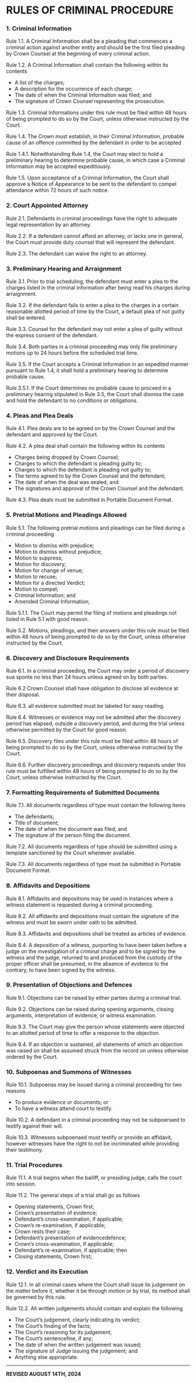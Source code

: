 # RULES OF CRIMINAL PROCEDURE

### 1. Criminal Information

Rule 1.1. A Criminal Information shall be a pleading that commences a criminal action against another entity and should be the first filed pleading by Crown Counsel at the beginning of every criminal action.

Rule 1.2. A Criminal Information shall contain the following within its contents
- A list of the charges;
- A description for the occurrence of each charge;
- The date of when the Criminal Information was filed; and 
- The signature of Crown Counsel representing the prosecution.

Rule 1.3. Criminal Informations under this rule must be filed within 48 hours of being prompted to do so by the Court, unless otherwise instructed by the Court.

Rule 1.4. The Crown must establish, in their Criminal Information, probable cause of an offence committed by the defendant in order to be accepted 

Rule 1.4.1. Notwithstanding Rule 1.4, the Court may elect to hold a preliminary hearing to determine probable cause, in which case a Criminal Information may be accepted expeditiously.

Rule 1.5. Upon acceptance of a Criminal Information, the Court shall approve a Notice of Appearance to be sent to the defendant to compel attendance within 72 hours of such notice.

### 2. Court Appointed Attorney

Rule 2.1. Defendants in criminal proceedings have the right to adequate legal representation by an attorney. 

Rule 2.2. If a defendant cannot afford an attorney, or lacks one in general, the Court must provide duty counsel that will represent the defendant. 

Rule 2.3. The defendant can waive the right to an attorney.

### 3. Preliminary Hearing and Arraignment

Rule 3.1. Prior to trial scheduling, the defendant must enter a plea to the charges listed in the criminal information after being read his charges during arraignment. 

Rule 3.2. If the defendant fails to enter a plea to the charges in a certain reasonable allotted period of time by the Court, a default plea of not guilty shall be entered.

Rule 3.3. Counsel for the defendant may not enter a plea of guilty without the express consent of the defendant. 

Rule 3.4. Both parties in a criminal proceeding may only file preliminary motions up to 24 hours before the scheduled trial time.

Rule 3.5. If the Court accepts a Criminal Information in an expedited manner pursuant to Rule 1.4, it shall hold a preliminary hearing to determine probable cause.

Rule 3.5.1. If the Court determines no probable cause to proceed in a preliminary hearing stipulated in Rule 3.5, the Court shall dismiss the case and hold the defendant to no conditions or obligations.

### 4. Pleas and Plea Deals

Rule 4.1. Plea deals are to be agreed on by the Crown Counsel and the defendant and approved by the Court.

Rule 4.2. A plea deal shall contain the following within its contents
- Charges being dropped by Crown Counsel;
- Charges to which the defendant is pleading guilty to;
- Charges to which the defendant is pleading not guilty to;
- The terms agreed to by the Crown Counsel and the defendant;
- The date of when the deal was sealed; and
- The signatures and approval of the Crown Counsel and the defendant.

Rule 4.3. Plea deals must be submitted in Portable Document Format.

### 5. Pretrial Motions and Pleadings Allowed

Rule 5.1. The following pretrial motions and pleadings can be filed during a criminal proceeding
- Motion to dismiss with prejudice;
- Motion to dismiss without prejudice;
- Motion to suppress;
- Motion for discovery;
- Motion for change of venue;
- Motion to recuse;
- Motion for a directed Verdict;
- Motion to compel;
- Criminal Information; and
- Amended Criminal Information;
 
Rule 5.1.1. The Court may permit the filing of motions and pleadings not listed in Rule 5.1 with good reason.

Rule 5.2. Motions, pleadings, and their answers under this rule must be filed within 48 hours of being prompted to do so by the Court, unless otherwise instructed by the Court.

### 6. Discovery and Disclosure Requirements

Rule 6.1. In a criminal proceeding, the Court may order a period of discovery sua sponte no less than 24 hours unless agreed on by both parties.

Rule 6.2  Crown Counsel shall have obligation to disclose all evidence at their disposal.

Rule 6.3. all evidence submitted must be labeled for easy reading. 

Rule 6.4. Witnesses or evidence may not be admitted after the discovery period has elapsed, outside a discovery period, and during the trial unless otherwise permitted by the Court for good reason.

Rule 6.5. Discovery files under this rule must be filed within 48 hours of being prompted to do so by the Court, unless otherwise instructed by the Court.

Rule 6.6. Further discovery proceedings and discovery requests under this rule must be fulfilled within 48 hours of being prompted to do so by the Court, unless otherwise instructed by the Court.

### 7. Formatting Requirements of Submitted Documents

Rule 7.1. All documents regardless of type must contain the following items
- The defendants;
- Title of document;
- The date of when the document was filed; and 
- The signature of the person filing the document.

Rule 7.2. All documents regardless of type should be submitted using a template sanctioned by the Court whenever available.

Rule 7.3. All documents regardless of type must be submitted in Portable Document Format.

### 8. Affidavits and Depositions

Rule 8.1. Affidavits and depositions may be used in instances where a witness statement is requested during a criminal proceeding. 

Rule 8.2. All affidavits and depositions must contain the signature of the witness and must be sworn under oath to be admitted.

Rule 8.3. Affidavits and depositions shall be treated as articles of evidence.

Rule 8.4. A deposition of a witness, purporting to have been taken before a judge on the investigation of a criminal charge and to be signed by the witness and the judge, returned to and produced from the custody of the proper officer shall be presumed, in the absence of evidence to the contrary, to have been signed by the witness.

### 9. Presentation of Objections and Defences

Rule 9.1. Objections can be raised by either parties during a criminal trial.

Rule 9.2. Objections can be raised during opening arguments, closing arguments, interpretation of evidence, or witness examination.

Rule 9.3. The Court may give the person whose statements were objected to an allotted period of time to offer a response to the objection.

Rule 9.4. If an objection is sustained, all statements of which an objection was raised on shall be assumed struck from the record on unless otherwise ordered by the Court.

### 10. Subpoenas and Summons of Witnesses

Rule 10.1. Subpoenas may be issued during a criminal proceeding for two reasons
- To produce evidence or documents; or
- To have a witness attend court to testify.

Rule 10.2. A defendant in a criminal proceeding may not be subpoenaed to testify against their will.

Rule 10.3. Witnesses subpoenaed must testify or provide an affidavit, however witnesses have the right to not be incriminated while providing their testimony.

### 11. Trial Procedures

Rule 11.1. A trial begins when the bailiff, or presiding judge, calls the court into session.

Rule 11.2. The general steps of a trial shall go as follows
- Opening statements, Crown first;
- Crown’s presentation of evidence;
- Defendant’s cross-examination, if applicable;
- Crown’s re-examination, if applicable;
- Crown rests their case;
- Defendant’s presentation of evidencedefence;
- Crown’s cross-examination, if applicable;
- Defendant’s re-examination, if applicable; then
- Closing statements, Crown first;

### 12. Verdict and its Execution

Rule 12.1. In all criminal cases where the Court shall issue its judgement on the matter before it, whether it be through motion or by trial, its method shall be governed by this rule.

Rule 12.2. All written judgements should contain and explain the following
- The Court’s judgement, clearly indicating its verdict;
- The Court’s finding of the facts;
- The Court’s reasoning for its judgement;
- The Court’s sentencefine, if any;
- The date of when the written judgement was issued;
- The signature of Judge issuing the judgement; and
- Anything else appropriate. 

---

**REVISED AUGUST 14TH, 2024**

